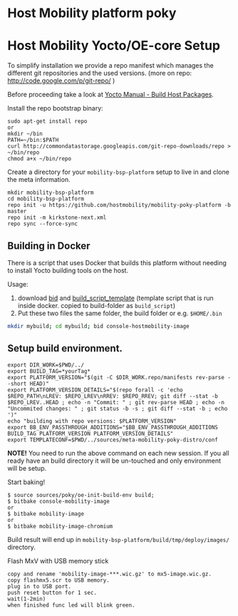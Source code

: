 # Host Mobility platform poky

# Host Mobility Yocto/OE-core Setup

To simplify installation we provide a repo manifest which manages the different git repositories
and the used versions. (more on repo: http://code.google.com/p/git-repo/ )

Before proceeding take a look at [Yocto Manual - Build Host Packages](http://www.yoctoproject.org/docs/2.3/mega-manual/mega-manual.html#packages).

Install the repo bootstrap binary:

```
sudo apt-get install repo
or
mkdir ~/bin
PATH=~/bin:$PATH
curl http://commondatastorage.googleapis.com/git-repo-downloads/repo > ~/bin/repo
chmod a+x ~/bin/repo
```

Create a directory for your `mobility-bsp-platform` setup to live in and clone the meta information.
```
mkdir mobility-bsp-platform
cd mobility-bsp-platform
repo init -u https://github.com/hostmobility/mobility-poky-platform -b master
repo init -m kirkstone-next.xml
repo sync --force-sync
```

##  Building in Docker

There is a script that uses Docker that builds this platform without needing to install Yocto building tools on the host.

Usage:
1. download [bid](scripts/bid) and [build_script_template](scripts/build_script_template) (template script that is run inside docker. copied to build-folder as ```build_script```)
2. Put these two files the same folder, the build folder or e.g. ```$HOME/.bin```

```bash
mkdir mybuild; cd mybuild; bid console-hostmobility-image 
```


## Setup build environment.
```
export DIR_WORK=$PWD/../
export BUILD_TAG=*yourTag*
export PLATFORM_VERSION="$(git -C $DIR_WORK.repo/manifests rev-parse --short HEAD)"
export PLATFORM_VERSION_DETAILS="$(repo forall -c 'echo $REPO_PATH\nLREV: $REPO_LREV\nRREV: $REPO_RREV; git diff --stat -b $REPO_LREV..HEAD ; echo -n "Commit: " ; git rev-parse HEAD ; echo -n "Uncommited changes: " ; git status -b -s ; git diff --stat -b ; echo ')"
echo "building with repo versions: $PLATFORM_VERSION"
export BB_ENV_PASSTHROUGH_ADDITIONS="$BB_ENV_PASSTHROUGH_ADDITIONS BUILD_TAG PLATFORM_VERSION PLATFORM_VERSION_DETAILS" 
export TEMPLATECONF=$PWD/../sources/meta-mobility-poky-distro/conf
```
**NOTE!** You need to run the above command on each new session. If you all ready have an build directory it will be un-touched and only environment will be setup.

Start baking!
```
$ source sources/poky/oe-init-build-env build;
$ bitbake console-mobility-image
or
$ bitbake mobility-image
or
$ bitbake mobility-image-chromium
```

Build result will end up in `mobility-bsp-platform/build/tmp/deploy/images/` directory.

Flash MxV with USB memory stick
```
copy and rename 'mobility-image-***.wic.gz' to mx5-image.wic.gz.
copy flashmx5.scr to USB memory.
plug in to USB port.
push reset button for 1 sec.
wait(1-2min)
when finished func led will blink green.
```